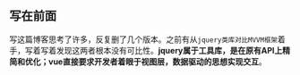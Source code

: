 ## 写在前面

写这篇博客思考了许多，反复删了几个版本。之前有从`jquery类库对比MVVM框架`着手，写着写着发现这两者根本没有可比性。**jquery属于工具库，是在原有API上精简和优化；vue直接要求开发者着眼于视图层，数据驱动的思想实现交互**。

